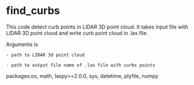 # find_curbs
This code detect curb points in LIDAR 3D point cloud. It takes input file with 
LIDAR 3D point cloud and write curb point cloud in .las file.

Arguments is

    - path to LIDAR 3d point cloud
    
    - path to output file name of .las file with curbs points

packages:os, math, laspy>=2.0.0, sys, datetime, plyfile, numpy
